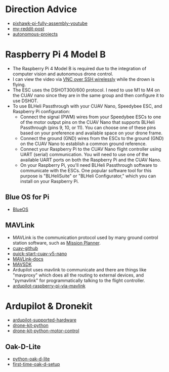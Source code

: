 # Direction Advice
* [pixhawk-pi-fully-assembly-youtube](https://youtu.be/kB9YyG2V-nA?t=660)
* [my-reddit-post](https://www.reddit.com/r/diydrones/comments/16gkw2b/autonomous_raspberry_pi_to_fcesc_stack_control/?utm_source=share&utm_medium=web2x&context=3)
* [autonomous-projects](https://www.reddit.com/r/diydrones/comments/uwreq1/fpv_drone_using_raspberry_pi/)

# Raspberry Pi 4 Model B
* The Raspberry Pi 4 Model B is required due to the integration of computer vision and autonomous drone control.
* I can view the video via [VNC over SSH wirelessly](https://www.youtube.com/watch?v=5QBFDO5xoZI) while the drown is flying.
* The ESC uses the DSHOT300/600 protocol. I need to use M1 to M4 on the CUAV nano since they are in the same group and then configure it to use DSHOT.
* To use BLHeli Passthrough with your CUAV Nano, Speedybee ESC, and Raspberry Pi configuration:
  * Connect the signal (PWM) wires from your Speedybee ESCs to one of the motor output pins on the CUAV Nano that supports BLHeli Passthrough (pins 9, 10, or 11). You can choose one of these pins based on your preference and available space on your drone frame.
  * Connect the ground (GND) wires from the ESCs to the ground (GND) on the CUAV Nano to establish a common ground reference.
  * Connect your Raspberry Pi to the CUAV Nano flight controller using UART (serial) communication. You will need to use one of the available UART ports on both the Raspberry Pi and the CUAV Nano.
  * On your Raspberry Pi, you'll need BLHeli Passthrough software to communicate with the ESCs. One popular software tool for this purpose is "BLHeliSuite" or "BLHeli Configurator," which you can install on your Raspberry Pi.

## Blue OS for Pi
* [BlueOS](https://github.com/bluerobotics/BlueOS)

## MAVLink
* MAVLink is the communication protocol used by many ground control station software, such as [Mission Planner](http://ardupilot.org/planner/docs/mission-planner-installation.html).
* [cuav-github](https://github.com/cuav)
* [quick-start-cuav-v5-nano](https://docs.px4.io/main/en/assembly/quick_start_cuav_v5_nano.html)
* [MAVLink-docs](https://mavlink.io/en/)
* [MAVSDK](https://mavsdk.mavlink.io/main/en/index.html)
* Ardupilot uses mavlink to communicate and there are things like "mavproxy" which does all the routing to external devices, and "pymavlink" for programmatically talking to the flight controller.
* [ardupilot-raspberry-pi-via-mavlink](https://ardupilot.org/dev/docs/raspberry-pi-via-mavlink.html)

# Ardupilot & Dronekit
* [ardupilot-supported-hardware](https://ardupilot.org/copter/docs/common-autopilots.html)
* [drone-kit-python](https://github.com/MichaelThamm/autonomous-drone/blob/main/sub-systems/control-system/autonomous-control/dronekit.py)
* [drone-kit-python-motor-control](https://github.com/MichaelThamm/autonomous-drone/blob/main/sub-systems/control-system/autonomous-control/overridemotor.py)

## Oak-D-Lite
* [python-oak-d-lite](https://core-electronics.com.au/guides/oak-d-lite-raspberry-pi/)
* [first-time-oak-d-setup](https://www.youtube.com/watch?v=e_uPEE_zlDo)